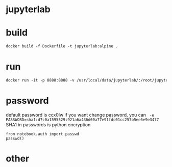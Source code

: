 # jupyterlab

# build 
```dockerfile
docker build -f Dockerfile -t jupyterlab:alpine . 
```

# run
```dockerfile
docker run -it -p 8888:8888 -v /usr/local/data/jupyterlab/:/root/jupyterlab --name jupyterlab jupyterlab:alpine
```

# password
default password is ccx0lw
if you want change password, you can `` -e PASSWORD=sha1:d7c0a1595529:921a6a436d60a77e91fdc01cc257b5ee6e9e3477``
SHA1 in passwords is python encryption
```python3
from notebook.auth import passwd
passwd()
```

# other
